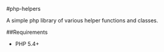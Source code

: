 #php-helpers

A simple php library of various helper functions and classes.

##Requirements

 - PHP 5.4+
